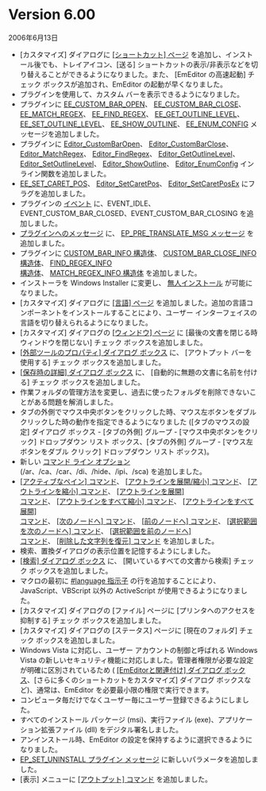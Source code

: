 # Version 6.00

2006年6月13日

- \[カスタマイズ\] ダイアログに [\[ショートカット\] ページ](../dlg/customize/shortcut/index) を追加し、インストール後でも、トレイアイコン、\[送る\] ショートカットの表示/非表示などを切り替えることができるようになりました。また、 \[EmEditor の高速起動\] チェック ボックスが追加され、EmEditor の起動が早くなりました。
- プラグインを使用して、カスタム バーを表示できるようになりました。
- プラグインに [EE\_CUSTOM\_BAR\_OPEN](../plugin/message/ee_custom_bar_open)、 [EE\_CUSTOM\_BAR\_CLOSE](../plugin/message/ee_custom_bar_close)、 [EE\_MATCH\_REGEX](../plugin/message/ee_match_regex)、 [EE\_FIND\_REGEX](../plugin/message/ee_find_regex)、 [EE\_GET\_OUTLINE\_LEVEL](../plugin/message/ee_get_outline_level)、 [EE\_SET\_OUTLINE\_LEVEL](../plugin/message/ee_set_outline_level)、 [EE\_SHOW\_OUTLINE](../plugin/message/ee_show_outline)、 [EE\_ENUM\_CONFIG](../plugin/message/ee_enum_config)
メッセージを追加しました。
- プラグインに [Editor\_CustomBarOpen](../plugin/macro/editor_custombaropen)、 [Editor\_CustomBarClose](../plugin/macro/editor_custombarclose)、 [Editor\_MatchRegex](../plugin/macro/editor_matchregex)、 [Editor\_FindRegex](../plugin/macro/editor_findregex)、 [Editor\_GetOutlineLevel](../plugin/macro/editor_getmodified)、 [Editor\_SetOutlineLevel](../plugin/macro/editor_setoutlinelevel)、 [Editor\_ShowOutline](../plugin/macro/editor_showoutline)、 [Editor\_EnumConfig](../plugin/macro/editor_enumconfig)
インライン関数を追加しました。
- [EE\_SET\_CARET\_POS](../plugin/message/ee_set_caret_pos)、 [Editor\_SetCaretPos](../plugin/macro/editor_setcaretpos)、 [Editor\_SetCaretPosEx](../plugin/macro/editor_setcaretposex) にフラグを追加しました。
- プラグインの [イベント](../plugin/event/index) に、EVENT\_IDLE、EVENT\_CUSTOM\_BAR\_CLOSED、EVENT\_CUSTOM\_BAR\_CLOSING を追加しました。
- [プラグインへのメッセージ](../plugin/plugin_message/index) に、 [EP\_PRE\_TRANSLATE\_MSG メッセージ](../plugin/plugin_message/ep_pre_translate_msg) を追加しました。
- プラグインに [CUSTOM\_BAR\_INFO 構造体](../plugin/structure/custom_bar_info)、 [CUSTOM\_BAR\_CLOSE\_INFO 構造体](../plugin/structure/custom_bar_close_info)、 [FIND\_REGEX\_INFO \
構造体](../plugin/structure/find_regex_info)、 [MATCH\_REGEX\_INFO 構造体](../plugin/structure/match_regex_info) を追加しました。
- インストーラを Windows Installer に変更し、 [無人インストール](../faq/setup/setup_quiet) が可能になりました。
- \[カスタマイズ\] ダイアログに [\[言語\] ページ](../dlg/customize/lang/index) を追加しました。追加の言語コンポーネントをインストールすることにより、ユーザー インターフェイスの言語を切り替えられるようになりました。
- \[カスタマイズ\] ダイアログの [\[ウィンドウ\] ページ](../dlg/customize/window/index) に
\[最後の文書を閉じる時ウィンドウを閉じない\] チェック
ボックスを追加しました。
- [\[外部ツールのプロパティ\] ダイアログ ボックス](../dlg/tools/properties/index) に、 \[アウトプット バーを使用する\] チェック ボックスを追加しました。
- [\[保存時の詳細\] ダイアログ ボックス](../dlg/properties/file/save_details/index) に、 \[自動的に無題の文書に名前を付ける\] チェック ボックスを追加しました。
- 作業フォルダの管理方法を変更し、過去に使ったフォルダを削除できないことがある問題を解消しました。
- タブの外側でマウス中央ボタンをクリックした時、マウス左ボタンをダブル クリックした時の動作を指定できるようになりました (\[タブのマウスの設定\] ダイアログ ボックス
\- \[タブの外側\] グループ
\- \[マウス中央ボタンをクリック\] ドロップダウン リスト ボックス、\[タブの外側\]
グループ \- \[マウス左ボタンをダブル クリック\] ドロップダウン リスト ボックス)。
- 新しい [コマンド ライン オプション](../howto/file/file_commandline) (/ar、/ca、/car、/di、/hide、/ipi、/sca)
を追加しました。
- [\[アクティブなペイン\] コマンド](../cmd/window/active_pane)、 [\[アウトラインを展開/縮小\] コマンド](../cmd/edit/outline_toggle_line)、 [\[アウトラインを縮小\] コマンド](../cmd/edit/outline_collapse_line)、 [\[アウトラインを展開\] \
コマンド](../cmd/edit/outline_expand_line)、 [\[アウトラインをすべて縮小\] コマンド](../cmd/edit/outline_collapse_all)、 [\[アウトラインをすべて展開\] \
コマンド](../cmd/edit/outline_expand_all)、 [\[次のノードへ\] コマンド](../cmd/edit/outline_next_node)、 [\[前のノードへ\] コマンド](../cmd/edit/outline_prev_node)、 [\[選択範囲を次のノードへ\] コマンド](../cmd/edit/shift_next_node)、 [\[選択範囲を前のノードへ\] \
コマンド](../cmd/edit/shift_prev_node)、 [\[削除した文字列を復元\] コマンド](../cmd/edit/restore_deleted) を追加しました。
- 検索、置換ダイアログの表示位置を記憶するようにしました。
- [\[検索\] ダイアログ ボックス](../dlg/find/index) に、 \[開いているすべての文書から検索\] チェック ボックスを追加しました。
- マクロの最初に [#language 指示子](../macro/directive/language) の行を追加することにより、JavaScript、VBScript 以外の ActiveScript が使用できるようになりました。
- \[カスタマイズ\] ダイアログの \[ファイル\] ページに \[プリンタへのアクセスを抑制する\] チェック ボックスを追加しました。
- \[カスタマイズ\] ダイアログの \[ステータス\] ページに
\[現在のフォルダ\] チェック ボックスを追加しました。
- Windows Vista に対応し、ユーザー アカウントの制御と呼ばれる Windows Vista の新しいセキュリティ機能に対応しました。管理者権限が必要な設定が明確に区別されているため ( [\[EmEditorと関連付け\] ダイアログ ボックス](../dlg/file_associate/index)、\[さらに多くのショートカットをカスタマイズ\] ダイアログ ボックスなど)、通常は、EmEditor を必要最小限の権限で実行できます。
- コンピュータ毎だけでなくユーザー毎にユーザー登録できるようにしました。
- すべてのインストール パッケージ (msi)、実行ファイル (exe)、アプリケーション拡張ファイル (dll) をデジタル署名しました。
- アンインストール時、EmEditor の設定を保持するように選択できるようになりました。
- [EP\_SET\_UNINSTALL プラグイン メッセージ](../plugin/plugin_message/ep_set_uninstall) に新しいパラメータを追加しました。
- \[表示\] メニューに [\[アウトプット\] コマンド](../cmd/view/view_output) を追加しました。
